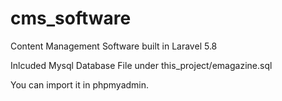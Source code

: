 # cms_software
Content Management Software built in Laravel 5.8

Inlcuded Mysql Database File under this_project/emagazine.sql

You can import it in phpmyadmin.
